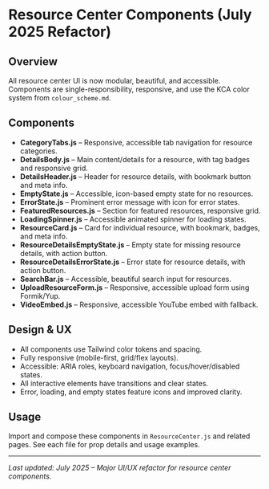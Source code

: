 # Resource Center Components (July 2025 Refactor)

## Overview
All resource center UI is now modular, beautiful, and accessible. Components are single-responsibility, responsive, and use the KCA color system from `colour_scheme.md`.

## Components
- **CategoryTabs.js** – Responsive, accessible tab navigation for resource categories.
- **DetailsBody.js** – Main content/details for a resource, with tag badges and responsive grid.
- **DetailsHeader.js** – Header for resource details, with bookmark button and meta info.
- **EmptyState.js** – Accessible, icon-based empty state for no resources.
- **ErrorState.js** – Prominent error message with icon for error states.
- **FeaturedResources.js** – Section for featured resources, responsive grid.
- **LoadingSpinner.js** – Accessible animated spinner for loading states.
- **ResourceCard.js** – Card for individual resource, with bookmark, badges, and meta info.
- **ResourceDetailsEmptyState.js** – Empty state for missing resource details, with action button.
- **ResourceDetailsErrorState.js** – Error state for resource details, with action button.
- **SearchBar.js** – Accessible, beautiful search input for resources.
- **UploadResourceForm.js** – Responsive, accessible upload form using Formik/Yup.
- **VideoEmbed.js** – Responsive, accessible YouTube embed with fallback.

## Design & UX
- All components use Tailwind color tokens and spacing.
- Fully responsive (mobile-first, grid/flex layouts).
- Accessible: ARIA roles, keyboard navigation, focus/hover/disabled states.
- All interactive elements have transitions and clear states.
- Error, loading, and empty states feature icons and improved clarity.

## Usage
Import and compose these components in `ResourceCenter.js` and related pages. See each file for prop details and usage examples.

---

_Last updated: July 2025 – Major UI/UX refactor for resource center components._

